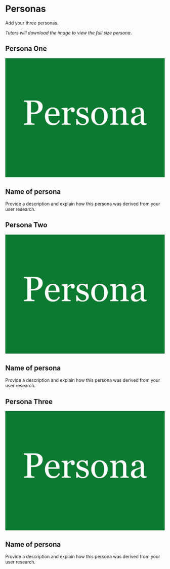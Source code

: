 # Personas

Add your three personas.

*Tutors will download the image to view the full size persona*.

## Persona One

<img src="sp2-media/persona.png" alt="Persona One" width="1000">

## Name of persona
Provide a description and explain how this persona was derived from your user research.

## Persona Two

<img src="sp2-media/persona.png" alt="Persona One" width="1000">

## Name of persona
Provide a description and explain how this persona was derived from your user research.

## Persona Three

<img src="sp2-media/persona.png" alt="Persona One" width="1000">

## Name of persona
Provide a description and explain how this persona was derived from your user research.